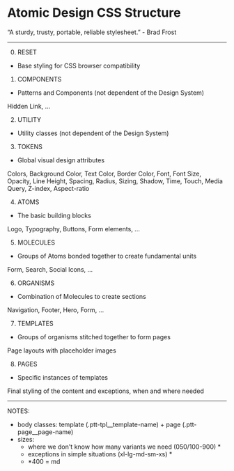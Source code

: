# Atomic Design CSS Structure

“A sturdy, trusty, portable, reliable stylesheet.” - Brad Frost

---

0.  RESET

- Base styling for CSS browser compatibility

1.  COMPONENTS

- Patterns and Components (not dependent of the Design System)

Hidden Link, ...

2.  UTILITY

- Utility classes (not dependent of the Design System)

3.  TOKENS

- Global visual design attributes

Colors, Background Color, Text Color, Border Color, Font, Font Size, Opacity, Line Height, Spacing, Radius, Sizing, Shadow, Time, Touch, Media Query, Z-index, Aspect-ratio

4.  ATOMS

- The basic building blocks

Logo, Typography, Buttons, Form elements, ...

5.  MOLECULES

- Groups of Atoms bonded together to create fundamental units

Form, Search, Social Icons, ...

6.  ORGANISMS

- Combination of Molecules to create sections

Navigation, Footer, Hero, Form, ...

7.  TEMPLATES

- Groups of organisms stitched together to form pages

Page layouts with placeholder images

8.  PAGES

- Specific instances of templates

Final styling of the content and exceptions, when and where needed

---

NOTES:

- body classes: template (.ptt-tpl\_\_template-name) + page (.ptt-page\_\_page-name)
- sizes:
  - where we don't know how many variants we need (050/100-900) \*
  - exceptions in simple situations (xl-lg-md-sm-xs) \*
  - \*400 = md
